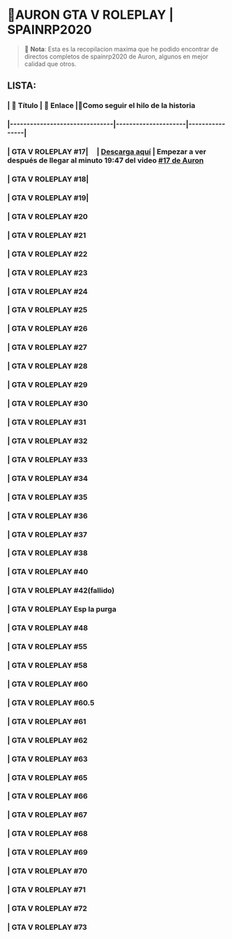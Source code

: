 # 🌟AURON GTA V ROLEPLAY | SPAINRP2020

> 🎥 **Nota**: Esta es la recopilacion maxima que he podido encontrar de directos completos de spainrp2020 de Auron, algunos en mejor calidad que otros.

## LISTA:
### | 🎥 Título                     | 🔗 Enlace          |📜Como seguir el hilo de la historia
### |-------------------------------|---------------------|----------------|
### | GTA V ROLEPLAY \#17|&nbsp;&nbsp;&nbsp;&nbsp;&nbsp;| [Descarga aquí](https://ejemplo.com/marte) | Empezar a ver después de llegar al minuto 19:47 del video [#17 de Auron](https://www.youtube.com/watch?v=YHXHopKmZ2Y&list=PLqR2gNUP1FwUWC0kw9WUIHSTk-twkoIZ_&index=18)          
### | GTA V ROLEPLAY \#18|
### | GTA V ROLEPLAY \#19|
### | GTA V ROLEPLAY \#20
### | GTA V ROLEPLAY \#21
### | GTA V ROLEPLAY \#22 
### | GTA V ROLEPLAY \#23
### | GTA V ROLEPLAY \#24 
### | GTA V ROLEPLAY \#25
### | GTA V ROLEPLAY \#26 
### | GTA V ROLEPLAY \#27
### | GTA V ROLEPLAY \#28                   
### | GTA V ROLEPLAY \#29              
### | GTA V ROLEPLAY \#30                   
### | GTA V ROLEPLAY \#31                   
### | GTA V ROLEPLAY \#32                   
### | GTA V ROLEPLAY \#33                  
### | GTA V ROLEPLAY \#34                  
### | GTA V ROLEPLAY \#35                   
### | GTA V ROLEPLAY \#36
### | GTA V ROLEPLAY \#37                   
### | GTA V ROLEPLAY \#38                   
### | GTA V ROLEPLAY \#40                   
### | GTA V ROLEPLAY \#42(fallido)          
### | GTA V ROLEPLAY Esp la purga     
### | GTA V ROLEPLAY \#48                   
### | GTA V ROLEPLAY \#55                   
### | GTA V ROLEPLAY \#58                   
### | GTA V ROLEPLAY \#60                   
### | GTA V ROLEPLAY \#60.5                 
### | GTA V ROLEPLAY \#61                   
### | GTA V ROLEPLAY \#62                   
### | GTA V ROLEPLAY \#63                   
### | GTA V ROLEPLAY \#65                   
### | GTA V ROLEPLAY \#66                   
### | GTA V ROLEPLAY \#67                   
### | GTA V ROLEPLAY \#68                   
### | GTA V ROLEPLAY \#69                   
### | GTA V ROLEPLAY \#70                   
### | GTA V ROLEPLAY \#71                   
### | GTA V ROLEPLAY \#72                   
### | GTA V ROLEPLAY \#73                   
